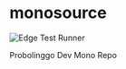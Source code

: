 # monosource

![Edge Test Runner](https://github.com/probolinggo-dev/monosource/workflows/Edge%20Test%20Runner/badge.svg?branch=master)

Probolinggo Dev Mono Repo
